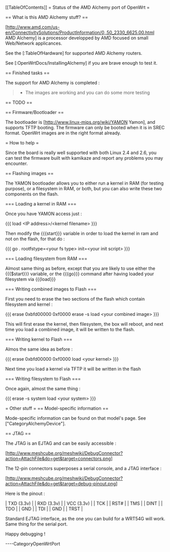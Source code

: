 \[\[TableOfContents\]\] = Status of the AMD Alchemy port of OpenWrt =

== What is this AMD Alchemy stuff? ==

\[<http://www.amd.com/us-en/ConnectivitySolutions/ProductInformation/0,,50_2330_6625,00.html>
AMD Alchemy\] is a processor developped by AMD focused on small
Web/Network applicances.

See the \[:TableOfHardware\] for supported AMD Alchemy routers.

See \[:OpenWrtDocs/InstallingAlchemy\] if you are brave enough to test
it.

== Finished tasks ==

The support for AMD Alchemy is completed :

> -   The images are working and you can do some more testing

== TODO ==

== Firmware/Bootloader ==

The bootloader is \[<http://www.linux-mips.org/wiki/YAMON> Yamon\], and
supports TFTP booting. The firmware can only be booted when it is in
SREC format. OpenWrt images are in the right format already.

= How to help =

Since the board is really well supported with both Linux 2.4 and 2.6,
you can test the firmware built with kamikaze and report any problems
you may encounter.

== Flashing images ==

The YAMON bootloader allows you to either run a kernel in RAM (for
testing purpose), or a filesystem in RAM, or both, but you can also
write these two components on the flash.

=== Loading a kernel in RAM ===

Once you have YAMON access just :

{{{ load &lt;IP address&gt;/&lt;kernel filename&gt; }}}

Then modify the {{{start}}} variable in order to load the kernel in ram
and not on the flash, for that do :

{{{ go . rootfstype=&lt;your fs type&gt; init=&lt;your init script&gt;
}}}

=== Loading filesystem from RAM ===

Almost same thing as before, except that you are likely to use either
the {{{\$start}}} variable, or the {{{go}}} command after having loaded
your filesystem via {{{load}}}

=== Writing combined images to Flash ===

First you need to erase the two sections of the flash which contain
filesystem and kernel :

{{{ erase 0xbfd00000 0xf0000 erase -s load &lt;your combined image&gt;
}}}

This will first erase the kernel, then filesystem, the box will reboot,
and next time you load a combined image, it will be written to the
flash.

=== Writing kernel to Flash ===

Almos the same idea as before :

{{{ erase 0xbfd00000 0xf0000 load &lt;your kernel&gt; }}}

Next time you load a kernel via TFTP it will be written in the flash

=== Writing filesystem to Flash ===

Once again, almost the same thing :

{{{ erase -s system load &lt;your system&gt; }}}

= Other stuff = == Model-specific information ==

Mode-specific information can be found on that model's page. See
\["CategoryAlchemyDevice"\].

== JTAG ==

The JTAG is an EJTAG and can be easily accessible :

\[<http://www.meshcube.org/meshwiki/DebugConnector?action=AttachFile&do=get&target=connectors.png>\]

The 12-pin connectors superposes a serial console, and a JTAG interface
:

\[<http://www.meshcube.org/meshwiki/DebugConnector?action=AttachFile&do=get&target=debug-pinout.png>\]

Here is the pinout :

| TXD (3.3v) | | RXD (3.3v) | | VCC (3.3v) | | TCK | | RST\# | | TMS | |
DINT | | TDO | | GND | | TDI | | GND | | TRST |

Standard EJTAG interface, as the one you can build for a WRT54G will
work. Same thing for the serial port.

Happy debugging !

----CategoryOpenWrtPort
